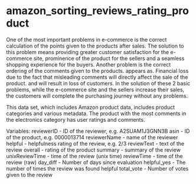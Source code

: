 # amazon_sorting_reviews_rating_product

One of the most important problems in e-commerce is the correct calculation of the points given to the products after sales. The solution to this problem means providing greater customer satisfaction for the e-commerce site, prominence of the product for the sellers and a seamless shopping experience for the buyers. Another problem is the correct ordering of the comments given to the products.
appears as. Financial loss due to the fact that misleading comments will directly affect the sale of the product.
and will result in loss of customers. In the solution of these 2 basic problems, while the e-commerce site and the sellers increase their sales, the customers
will complete the purchasing journey without any problems.



This data set, which includes Amazon product data, includes product categories and various metadata.
 The product with the most comments in the electronics category has user ratings and comments.

Variables:
reviewerID - ID of the reviewer, e.g. A2SUAM1J3GNN3B
asin - ID of the product, e.g. 0000013714
reviewerName - name of the reviewer
helpful - helpfulness rating of the review, e.g. 2/3
reviewText - text of the review
overall - rating of the product
summary - summary of the review
unixReviewTime - time of the review (unix time)
reviewTime - time of the review (raw)
day_diff - Number of days since evaluation
helpful_yes - The number of times the review was found helpful
total_vote - Number of votes given to the review
